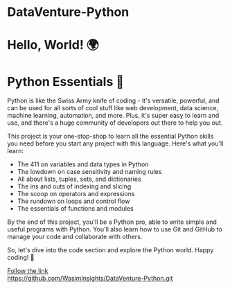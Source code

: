 


# DataVenture-Python

# Hello, World! 🌍

# Python Essentials 🐍

Python is like the Swiss Army knife of coding - it's versatile, powerful, and can be used for all sorts of cool stuff like web development, data science, machine learning, automation, and more. Plus, it's super easy to learn and use, and there's a huge community of developers out there to help you out.

This project is your one-stop-shop to learn all the essential Python skills you need before you start any project with this language. Here's what you'll learn:

- The 411 on variables and data types in Python
- The lowdown on case sensitivity and naming rules
- All about lists, tuples, sets, and dictionaries
- The ins and outs of indexing and slicing
- The scoop on operators and expressions
- The rundown on loops and control flow
- The essentials of functions and modules

By the end of this project, you'll be a Python pro, able to write simple and useful programs with Python. You'll also learn how to use Git and GitHub to manage your code and collaborate with others.

So, let's dive into the code section and explore the Python world. Happy coding! 🚀

[Follow the link](#)  
https://github.com/WasimInsights/DataVenture-Python.git


